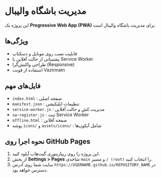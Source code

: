 # مدیریت باشگاه والیبال

این پروژه یک **Progressive Web App (PWA)** برای مدیریت باشگاه والیبال است.

## ویژگی‌ها
- قابلیت نصب روی موبایل و دسکتاپ
- پشتیبانی از حالت آفلاین با Service Worker
- طراحی واکنش‌گرا (Responsive)
- استفاده از فونت Vazirmatn

## فایل‌های مهم
- `index.html` : صفحه اصلی
- `manifest.json` : تنظیمات اپلیکیشن
- `service-worker.js` : مدیریت کش و حالت آفلاین
- `sw-register.js` : ثبت Service Worker
- `offline.html` : صفحه آفلاین
- پوشه `icons/` و `assets/icons/` : شامل آیکون‌ها

## نحوه اجرا روی GitHub Pages
1. این پروژه را روی ریپازیتوری گیت‌هاب آپلود کنید.
2. از بخش **Settings > Pages** شاخه‌ی `main` و مسیر `/ (root)` را انتخاب کنید.
3. سایت شما روی آدرس `https://USERNAME.github.io/REPOSITORY_NAME` در دسترس خواهد بود.
